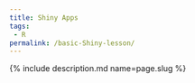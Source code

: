 ```yaml
---
title: Shiny Apps
tags:
 - R
permalink: /basic-Shiny-lesson/
---
```

{% include description.md name=page.slug %}
